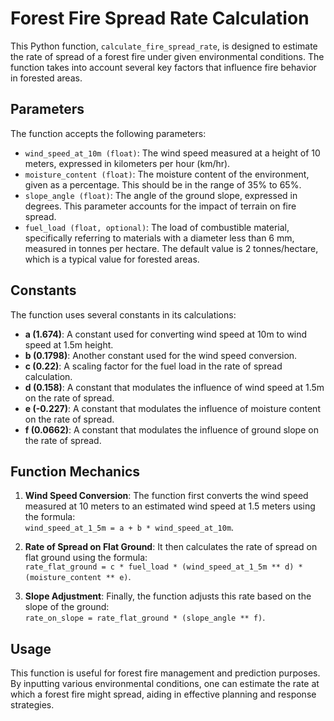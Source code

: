 # Forest Fire Spread Rate Calculation

This Python function, `calculate_fire_spread_rate`, is designed to estimate the rate of spread of a forest fire under given environmental conditions. The function takes into account several key factors that influence fire behavior in forested areas.

## Parameters

The function accepts the following parameters:

- `wind_speed_at_10m (float)`: The wind speed measured at a height of 10 meters, expressed in kilometers per hour (km/hr).
- `moisture_content (float)`: The moisture content of the environment, given as a percentage. This should be in the range of 35% to 65%.
- `slope_angle (float)`: The angle of the ground slope, expressed in degrees. This parameter accounts for the impact of terrain on fire spread.
- `fuel_load (float, optional)`: The load of combustible material, specifically referring to materials with a diameter less than 6 mm, measured in tonnes per hectare. The default value is 2 tonnes/hectare, which is a typical value for forested areas.

## Constants

The function uses several constants in its calculations:

- **a (1.674)**: A constant used for converting wind speed at 10m to wind speed at 1.5m height.
- **b (0.1798)**: Another constant used for the wind speed conversion.
- **c (0.22)**: A scaling factor for the fuel load in the rate of spread calculation.
- **d (0.158)**: A constant that modulates the influence of wind speed at 1.5m on the rate of spread.
- **e (-0.227)**: A constant that modulates the influence of moisture content on the rate of spread.
- **f (0.0662)**: A constant that modulates the influence of ground slope on the rate of spread.

## Function Mechanics

1. **Wind Speed Conversion**: The function first converts the wind speed measured at 10 meters to an estimated wind speed at 1.5 meters using the formula:<br> `wind_speed_at_1_5m = a + b * wind_speed_at_10m`.

2. **Rate of Spread on Flat Ground**: It then calculates the rate of spread on flat ground using the formula:<br> `rate_flat_ground = c * fuel_load * (wind_speed_at_1_5m ** d) * (moisture_content ** e)`.

3. **Slope Adjustment**: Finally, the function adjusts this rate based on the slope of the ground:<br> `rate_on_slope = rate_flat_ground * (slope_angle ** f)`.

## Usage

This function is useful for forest fire management and prediction purposes. By inputting various environmental conditions, one can estimate the rate at which a forest fire might spread, aiding in effective planning and response strategies.
